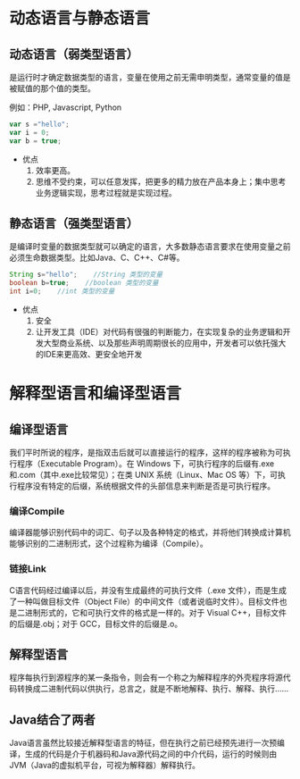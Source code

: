 # 动态语言与静态语言

## 动态语言（弱类型语言）
是运行时才确定数据类型的语言，变量在使用之前无需申明类型，通常变量的值是被赋值的那个值的类型。

例如：PHP, Javascript, Python

```javascript
var s ="hello";
var i = 0;
var b = true;
```

- 优点
    1. 效率更高。
    2. 思维不受约束，可以任意发挥，把更多的精力放在产品本身上；集中思考业务逻辑实现，思考过程就是实现过程。


## 静态语言（强类型语言）
是编译时变量的数据类型就可以确定的语言，大多数静态语言要求在使用变量之前必须生命数据类型。比如Java、C、C++、C#等。
```java
String s="hello";    //String 类型的变量
boolean b=true;    //boolean 类型的变量
int i=0;    //int 类型的变量
```

- 优点
    1. 安全
    2. 让开发工具（IDE）对代码有很强的判断能力，在实现复杂的业务逻辑和开发大型商业系统、以及那些声明周期很长的应用中，开发者可以依托强大的IDE来更高效、更安全地开发

# 解释型语言和编译型语言

## 编译型语言
我们平时所说的程序，是指双击后就可以直接运行的程序，这样的程序被称为可执行程序（Executable Program）。在 Windows 下，可执行程序的后缀有.exe和.com（其中.exe比较常见）；在类 UNIX 系统（Linux、Mac OS 等）下，可执行程序没有特定的后缀，系统根据文件的头部信息来判断是否是可执行程序。

### 编译Compile
编译器能够识别代码中的词汇、句子以及各种特定的格式，并将他们转换成计算机能够识别的二进制形式，这个过程称为编译（Compile）。

### 链接Link
C语言代码经过编译以后，并没有生成最终的可执行文件（.exe 文件），而是生成了一种叫做目标文件（Object File）的中间文件（或者说临时文件）。目标文件也是二进制形式的，它和可执行文件的格式是一样的。对于 Visual C++，目标文件的后缀是.obj；对于 GCC，目标文件的后缀是.o。

## 解释型语言
程序每执行到源程序的某一条指令，则会有一个称之为解释程序的外壳程序将源代码转换成二进制代码以供执行，总言之，就是不断地解释、执行、解释、执行……

## Java结合了两者
Java语言虽然比较接近解释型语言的特征，但在执行之前已经预先进行一次预编译，生成的代码是介于机器码和Java源代码之间的中介代码，运行的时候则由JVM（Java的虚拟机平台，可视为解释器）解释执行。


